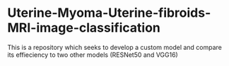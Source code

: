 # Uterine-Myoma-Uterine-fibroids-MRI-image-classification
This is a repository which seeks to develop a custom model and compare its effieciency to two other models (RESNet50 and VGG16)
